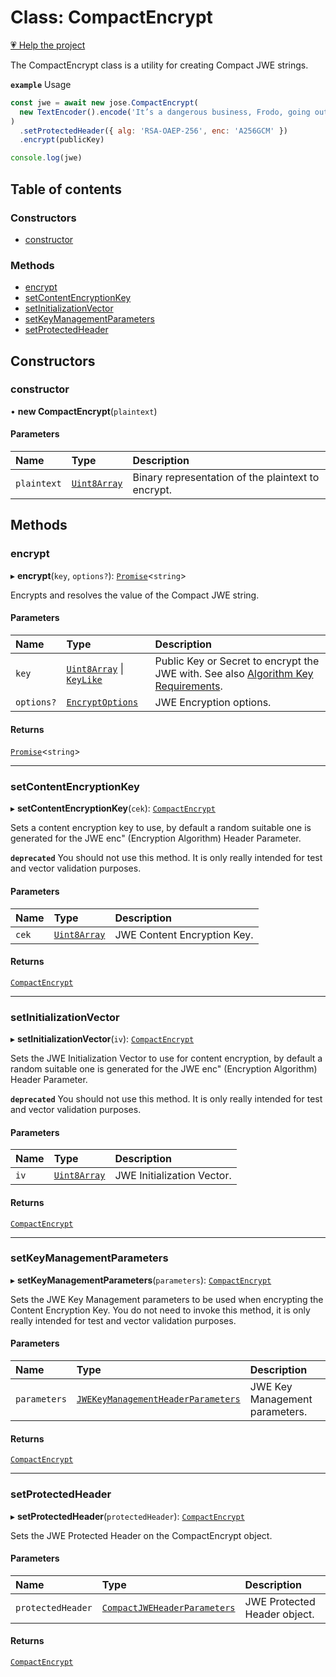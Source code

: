 # Class: CompactEncrypt

[💗 Help the project](https://github.com/sponsors/panva)

The CompactEncrypt class is a utility for creating Compact JWE strings.

**`example`** Usage

```js
const jwe = await new jose.CompactEncrypt(
  new TextEncoder().encode('It’s a dangerous business, Frodo, going out your door.'),
)
  .setProtectedHeader({ alg: 'RSA-OAEP-256', enc: 'A256GCM' })
  .encrypt(publicKey)

console.log(jwe)
```

## Table of contents

### Constructors

- [constructor](jwe_compact_encrypt.CompactEncrypt.md#constructor)

### Methods

- [encrypt](jwe_compact_encrypt.CompactEncrypt.md#encrypt)
- [setContentEncryptionKey](jwe_compact_encrypt.CompactEncrypt.md#setcontentencryptionkey)
- [setInitializationVector](jwe_compact_encrypt.CompactEncrypt.md#setinitializationvector)
- [setKeyManagementParameters](jwe_compact_encrypt.CompactEncrypt.md#setkeymanagementparameters)
- [setProtectedHeader](jwe_compact_encrypt.CompactEncrypt.md#setprotectedheader)

## Constructors

### constructor

• **new CompactEncrypt**(`plaintext`)

#### Parameters

| Name | Type | Description |
| :------ | :------ | :------ |
| `plaintext` | [`Uint8Array`]( https://developer.mozilla.org/en-US/docs/Web/JavaScript/Reference/Global_Objects/Uint8Array ) | Binary representation of the plaintext to encrypt. |

## Methods

### encrypt

▸ **encrypt**(`key`, `options?`): [`Promise`]( https://developer.mozilla.org/en-US/docs/Web/JavaScript/Reference/Global_Objects/Promise )<`string`\>

Encrypts and resolves the value of the Compact JWE string.

#### Parameters

| Name | Type | Description |
| :------ | :------ | :------ |
| `key` | [`Uint8Array`]( https://developer.mozilla.org/en-US/docs/Web/JavaScript/Reference/Global_Objects/Uint8Array ) \| [`KeyLike`](../types/types.KeyLike.md) | Public Key or Secret to encrypt the JWE with. See also [Algorithm Key Requirements](https://github.com/panva/jose/issues/210#jwe-alg). |
| `options?` | [`EncryptOptions`](../interfaces/types.EncryptOptions.md) | JWE Encryption options. |

#### Returns

[`Promise`]( https://developer.mozilla.org/en-US/docs/Web/JavaScript/Reference/Global_Objects/Promise )<`string`\>

___

### setContentEncryptionKey

▸ **setContentEncryptionKey**(`cek`): [`CompactEncrypt`](jwe_compact_encrypt.CompactEncrypt.md)

Sets a content encryption key to use, by default a random suitable one is generated for the JWE
enc" (Encryption Algorithm) Header Parameter.

**`deprecated`** You should not use this method. It is only really intended for test and vector
  validation purposes.

#### Parameters

| Name | Type | Description |
| :------ | :------ | :------ |
| `cek` | [`Uint8Array`]( https://developer.mozilla.org/en-US/docs/Web/JavaScript/Reference/Global_Objects/Uint8Array ) | JWE Content Encryption Key. |

#### Returns

[`CompactEncrypt`](jwe_compact_encrypt.CompactEncrypt.md)

___

### setInitializationVector

▸ **setInitializationVector**(`iv`): [`CompactEncrypt`](jwe_compact_encrypt.CompactEncrypt.md)

Sets the JWE Initialization Vector to use for content encryption, by default a random suitable
one is generated for the JWE enc" (Encryption Algorithm) Header Parameter.

**`deprecated`** You should not use this method. It is only really intended for test and vector
  validation purposes.

#### Parameters

| Name | Type | Description |
| :------ | :------ | :------ |
| `iv` | [`Uint8Array`]( https://developer.mozilla.org/en-US/docs/Web/JavaScript/Reference/Global_Objects/Uint8Array ) | JWE Initialization Vector. |

#### Returns

[`CompactEncrypt`](jwe_compact_encrypt.CompactEncrypt.md)

___

### setKeyManagementParameters

▸ **setKeyManagementParameters**(`parameters`): [`CompactEncrypt`](jwe_compact_encrypt.CompactEncrypt.md)

Sets the JWE Key Management parameters to be used when encrypting the Content Encryption Key.
You do not need to invoke this method, it is only really intended for test and vector
validation purposes.

#### Parameters

| Name | Type | Description |
| :------ | :------ | :------ |
| `parameters` | [`JWEKeyManagementHeaderParameters`](../interfaces/types.JWEKeyManagementHeaderParameters.md) | JWE Key Management parameters. |

#### Returns

[`CompactEncrypt`](jwe_compact_encrypt.CompactEncrypt.md)

___

### setProtectedHeader

▸ **setProtectedHeader**(`protectedHeader`): [`CompactEncrypt`](jwe_compact_encrypt.CompactEncrypt.md)

Sets the JWE Protected Header on the CompactEncrypt object.

#### Parameters

| Name | Type | Description |
| :------ | :------ | :------ |
| `protectedHeader` | [`CompactJWEHeaderParameters`](../interfaces/types.CompactJWEHeaderParameters.md) | JWE Protected Header object. |

#### Returns

[`CompactEncrypt`](jwe_compact_encrypt.CompactEncrypt.md)
